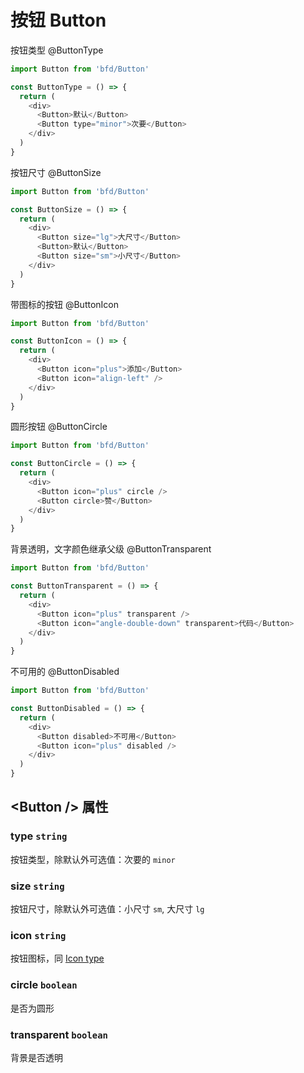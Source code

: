 # 按钮 Button

按钮类型
@ButtonType
```js
import Button from 'bfd/Button'

const ButtonType = () => {
  return (
    <div>
      <Button>默认</Button>
      <Button type="minor">次要</Button>
    </div>
  )
}
```

按钮尺寸
@ButtonSize
```js
import Button from 'bfd/Button'

const ButtonSize = () => {
  return (
    <div>
      <Button size="lg">大尺寸</Button>
      <Button>默认</Button>
      <Button size="sm">小尺寸</Button>
    </div>
  )
}
```

带图标的按钮
@ButtonIcon
```js
import Button from 'bfd/Button'

const ButtonIcon = () => {
  return (
    <div>
      <Button icon="plus">添加</Button>
      <Button icon="align-left" />
    </div>
  )
}
```

圆形按钮
@ButtonCircle
```js
import Button from 'bfd/Button'

const ButtonCircle = () => {
  return (
    <div>
      <Button icon="plus" circle />
      <Button circle>赞</Button>
    </div>
  )
}
```

背景透明，文字颜色继承父级
@ButtonTransparent
```js
import Button from 'bfd/Button'

const ButtonTransparent = () => {
  return (
    <div>
      <Button icon="plus" transparent />
      <Button icon="angle-double-down" transparent>代码</Button>
    </div>
  )
}
```

不可用的
@ButtonDisabled
```js
import Button from 'bfd/Button'

const ButtonDisabled = () => {
  return (
    <div>
      <Button disabled>不可用</Button>
      <Button icon="plus" disabled />
    </div>
  )
}
```


## \<Button /> 属性

### type `string`
按钮类型，除默认外可选值：次要的 `minor`

### size `string`
按钮尺寸，除默认外可选值：小尺寸 `sm`, 大尺寸 `lg`

### icon `string`
按钮图标，同 [Icon type](Icon#type)

### circle `boolean`
是否为圆形

### transparent `boolean`
背景是否透明
